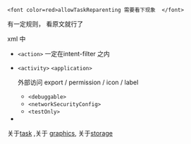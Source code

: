 	<font color=red>allowTaskReparenting 需要看下现象  </font>  

有一定规则， 看原文就行了  

xml 中 

- `<action>` 一定在intent-filter 之内   

- `<activity>` `<application>`  

  外部访问 export / permission / icon / label   

  - `<debuggable>` 
  - `<networkSecurityConfig>`    
  - `<testOnly>`   

- 



关于[task](./task.md)  ,关于 [graphics](), 关于[storage]()    